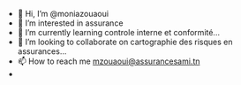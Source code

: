 - 👋 Hi, I’m @moniazouaoui
- 👀 I’m interested in assurance 
- 🌱 I’m currently learning controle interne et  conformité...
- 💞️ I’m looking to collaborate on cartographie des risques en assurances...
- 📫 How to reach me mzouaoui@assurancesami.tn
-

<!---
moniazouaoui/moniazouaoui is a ✨ special ✨ repository because its `README.md` (this file) appears on your GitHub profile.
You can click the Preview link to take a look at your changes.
--->
